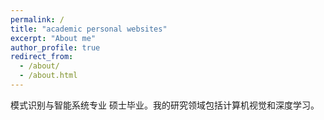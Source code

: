 ```yaml
---
permalink: /
title: "academic personal websites"
excerpt: "About me"
author_profile: true
redirect_from: 
  - /about/
  - /about.html
---
```


模式识别与智能系统专业 硕士毕业。我的研究领域包括计算机视觉和深度学习。

